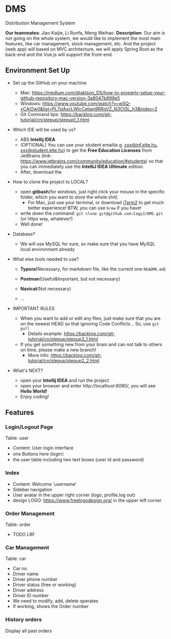# DMS
Distribution Management System

**Our teammates**: Jiao Kaijie, Li Runfa, Meng Weihao.
**Description**: Our aim is not going on the whole system, we would like to implement the most main features, like car management, stock management, etc. And the project (web app) will based on MVC architecture, we will apply Spring Boot as the back-end and the Vue.js will support the front-end.



## Environment Set Up

- Set up the GitHub on your machine

  - Mac: https://medium.com/@aklson_DS/how-to-properly-setup-your-github-repository-mac-version-3a8047b899e5
  - Windows: https://www.youtube.com/watch?v=wSQ-vCAiOw0&list=PL7slAxcLWlcCetian9RRoVZ_N3Ct5L_h3&index=2
  - Git Command tips: https://backlog.com/git-tutorial/cn/stepup/stepup1_1.html

- Which IDE will be used by us?

  - ABS **Intellij IDEA**
  - (OPTIONAL) You can use your student email(e.g. xxx@inf.elte.hu, xxx@student.elte.hu) to get the **Free Education Licenses** from JetBrains (link: https://www.jetbrains.com/community/education/#students) so that you can immediately use the  **IntelliJ IDEA Ultimate** edition.
  - After, download the 

- How to clone the project to LOCAL?

  - open **gitbash**(for windows, just right click your mouse in the specific folder, which you want to store the whole shit)
    - For Mac, just use your terminal, or download [iTerm2](https://iterm2.com/index.html) to get much better experience! BTW, you can use `brew` if you have!
  - write down the command: `git clone git@github.com:CagyJ/DMS.git` (or https way, whatever!)
  - Well done!

- Database?

  - We will use MySQL for sure, so make sure that you have MySQL local environment already

- What else tools needed to use?

  - **Typora**(Necessary, for markdown file, like the current one `README.md`)
  - **Postman**(Useful&Important, but not necessary)

  - **Navicat**(Not necessary)
  - ...

- IMPORTANT RULES

  - When you want to add or edit any files, just make sure that you are on the newest HEAD so that ignoring Code Conflicts... So, use `git pull`
    - Details example: https://backlog.com/git-tutorial/cn/stepup/stepup3_1.html
  - If you get something new from your brain and can not talk to others on time, please make a new branch!
    - More info: https://backlog.com/git-tutorial/cn/stepup/stepup2_2.html

- What's NEXT?

  - open your **Intellij IDEA** and run the project
  - open your browser and enter http://localhost:8080/, you will see **Hello World!**
  - Enjoy coding!





## Features



### Login/Logout Page

Table: user

- Content: User login  interface
- one Buttons here (login）  
- the user table including two text boxes (user Id and password)



### Index

- Content: Welcome 'username'
- Sidebar navigation
- User avatar in the upper right corner (logo, profile,log out)
- design LOGO: https://www.freelogodesign.org/     in the upper left corner



### Order Management

Table: order

- TODO LRF



### Car Management

Table: car

- Car no.
- Driver name
- Driver phone number
- Driver status (free or working)
- Driver address
- Driver ID number
- We need to modify, add, delete operates
- If working, shows the Order number



### History orders

Display all past orders



